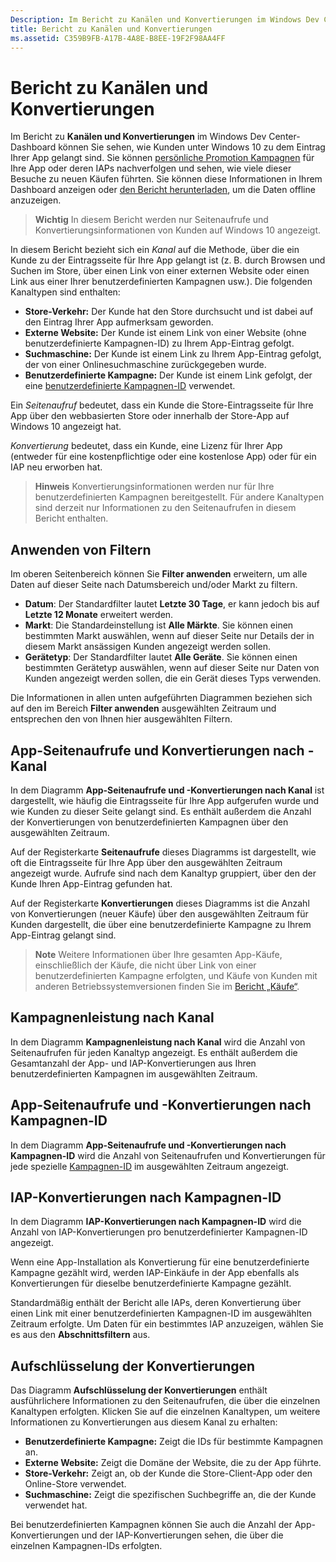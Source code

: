 ```yaml
---
Description: Im Bericht zu Kanälen und Konvertierungen im Windows Dev Center-Dashboard können Sie sehen, wie Kunden unter Windows 10 zu dem Eintrag Ihrer App gelangt sind.
title: Bericht zu Kanälen und Konvertierungen
ms.assetid: C359B9FB-A17B-4A8E-B8EE-19F2F98AA4FF
---
```


# Bericht zu Kanälen und Konvertierungen


Im Bericht zu **Kanälen und Konvertierungen** im Windows Dev Center-Dashboard können Sie sehen, wie Kunden unter Windows 10 zu dem Eintrag Ihrer App gelangt sind. Sie können [persönliche Promotion Kampagnen](create-a-custom-app-promotion-campaign.md) für Ihre App oder deren IAPs nachverfolgen und sehen, wie viele dieser Besuche zu neuen Käufen führten. Sie können diese Informationen in Ihrem Dashboard anzeigen oder [den Bericht herunterladen](download-analytic-reports.md), um die Daten offline anzuzeigen.

> **Wichtig**   In diesem Bericht werden nur Seitenaufrufe und Konvertierungsinformationen von Kunden auf Windows 10 angezeigt.

 

In diesem Bericht bezieht sich ein *Kanal* auf die Methode, über die ein Kunde zu der Eintragsseite für Ihre App gelangt ist (z. B. durch Browsen und Suchen im Store, über einen Link von einer externen Website oder einen Link aus einer Ihrer benutzerdefinierten Kampagnen usw.). Die folgenden Kanaltypen sind enthalten:

-   **Store-Verkehr:** Der Kunde hat den Store durchsucht und ist dabei auf den Eintrag Ihrer App aufmerksam geworden.
-   **Externe Website:** Der Kunde ist einem Link von einer Website (ohne benutzerdefinierte Kampagnen-ID) zu Ihrem App-Eintrag gefolgt.
-   **Suchmaschine:** Der Kunde ist einem Link zu Ihrem App-Eintrag gefolgt, der von einer Onlinesuchmaschine zurückgegeben wurde.
-   **Benutzerdefinierte Kampagne:** Der Kunde ist einem Link gefolgt, der eine [benutzerdefinierte Kampagnen-ID](create-a-custom-app-promotion-campaign.md) verwendet.

Ein *Seitenaufruf* bedeutet, dass ein Kunde die Store-Eintragsseite für Ihre App über den webbasierten Store oder innerhalb der Store-App auf Windows 10 angezeigt hat.

*Konvertierung* bedeutet, dass ein Kunde, eine Lizenz für Ihrer App (entweder für eine kostenpflichtige oder eine kostenlose App) oder für ein IAP neu erworben hat.

> **Hinweis**  Konvertierungsinformationen werden nur für Ihre benutzerdefinierten Kampagnen bereitgestellt. Für andere Kanaltypen sind derzeit nur Informationen zu den Seitenaufrufen in diesem Bericht enthalten.

 

## Anwenden von Filtern


Im oberen Seitenbereich können Sie **Filter anwenden** erweitern, um alle Daten auf dieser Seite nach Datumsbereich und/oder Markt zu filtern.

-   **Datum**: Der Standardfilter lautet **Letzte 30 Tage**, er kann jedoch bis auf **Letzte 12 Monate** erweitert werden.
-   **Markt**: Die Standardeinstellung ist **Alle Märkte**. Sie können einen bestimmten Markt auswählen, wenn auf dieser Seite nur Details der in diesem Markt ansässigen Kunden angezeigt werden sollen.
-   **Gerätetyp**: Der Standardfilter lautet **Alle Geräte**. Sie können einen bestimmten Gerätetyp auswählen, wenn auf dieser Seite nur Daten von Kunden angezeigt werden sollen, die ein Gerät dieses Typs verwenden.

Die Informationen in allen unten aufgeführten Diagrammen beziehen sich auf den im Bereich **Filter anwenden** ausgewählten Zeitraum und entsprechen den von Ihnen hier ausgewählten Filtern.

## App-Seitenaufrufe und Konvertierungen nach -Kanal


In dem Diagramm **App-Seitenaufrufe und -Konvertierungen nach Kanal** ist dargestellt, wie häufig die Eintragsseite für Ihre App aufgerufen wurde und wie Kunden zu dieser Seite gelangt sind. Es enthält außerdem die Anzahl der Konvertierungen von benutzerdefinierten Kampagnen über den ausgewählten Zeitraum.

Auf der Registerkarte **Seitenaufrufe** dieses Diagramms ist dargestellt, wie oft die Eintragsseite für Ihre App über den ausgewählten Zeitraum angezeigt wurde. Aufrufe sind nach dem Kanaltyp gruppiert, über den der Kunde Ihren App-Eintrag gefunden hat.

Auf der Registerkarte **Konvertierungen** dieses Diagramms ist die Anzahl von Konvertierungen (neuer Käufe) über den ausgewählten Zeitraum für Kunden dargestellt, die über eine benutzerdefinierte Kampagne zu Ihrem App-Eintrag gelangt sind.

> **Note**  Weitere Informationen über Ihre gesamten App-Käufe, einschließlich der Käufe, die nicht über Link von einer benutzerdefinierten Kampagne erfolgten, und Käufe von Kunden mit anderen Betriebssystemversionen finden Sie im [Bericht „Käufe“](acquisitions-report.md).

 

## Kampagnenleistung nach Kanal


In dem Diagramm **Kampagnenleistung nach Kanal** wird die Anzahl von Seitenaufrufen für jeden Kanaltyp angezeigt. Es enthält außerdem die Gesamtanzahl der App- und IAP-Konvertierungen aus Ihren benutzerdefinierten Kampagnen im ausgewählten Zeitraum.

## App-Seitenaufrufe und -Konvertierungen nach Kampagnen-ID


In dem Diagramm **App-Seitenaufrufe und -Konvertierungen nach Kampagnen-ID** wird die Anzahl von Seitenaufrufen und Konvertierungen für jede spezielle [Kampagnen-ID](create-a-custom-app-promotion-campaign.md) im ausgewählten Zeitraum angezeigt.

##  IAP-Konvertierungen nach Kampagnen-ID


In dem Diagramm **IAP-Konvertierungen nach Kampagnen-ID** wird die Anzahl von IAP-Konvertierungen pro benutzerdefinierter Kampagnen-ID angezeigt.

Wenn eine App-Installation als Konvertierung für eine benutzerdefinierte Kampagne gezählt wird, werden IAP-Einkäufe in der App ebenfalls als Konvertierungen für dieselbe benutzerdefinierte Kampagne gezählt.

Standardmäßig enthält der Bericht alle IAPs, deren Konvertierung über einen Link mit einer benutzerdefinierten Kampagnen-ID im ausgewählten Zeitraum erfolgte. Um Daten für ein bestimmtes IAP anzuzeigen, wählen Sie es aus den **Abschnittsfiltern** aus.

## Aufschlüsselung der Konvertierungen


Das Diagramm **Aufschlüsselung der Konvertierungen** enthält ausführlichere Informationen zu den Seitenaufrufen, die über die einzelnen Kanaltypen erfolgten. Klicken Sie auf die einzelnen Kanaltypen, um weitere Informationen zu Konvertierungen aus diesem Kanal zu erhalten:

-   **Benutzerdefinierte Kampagne:** Zeigt die IDs für bestimmte Kampagnen an.
-   **Externe Website:** Zeigt die Domäne der Website, die zu der App führte.
-   **Store-Verkehr:** Zeigt an, ob der Kunde die Store-Client-App oder den Online-Store verwendet.
-   **Suchmaschine:** Zeigt die spezifischen Suchbegriffe an, die der Kunde verwendet hat.

Bei benutzerdefinierten Kampagnen können Sie auch die Anzahl der App-Konvertierungen und der IAP-Konvertierungen sehen, die über die einzelnen Kampagnen-IDs erfolgten.

 

 






<!--HONumber=Mar16_HO1-->


